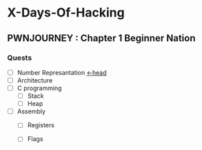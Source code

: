 # X-Days-Of-Hacking
## PWNJOURNEY : Chapter 1 Beginner Nation
### Quests
*  [ ] Number Represantation [<-head](https://github.com/fr334aks-TTW/15-days-of-hacking/tree/main/Winter/Number%20Representation)
*  [ ] Architecture
*  [ ] C programming
  *  [ ] Stack
  *  [ ] Heap
*  [ ] Assembly
  *  [ ] Registers
  *  [ ] Flags
  

